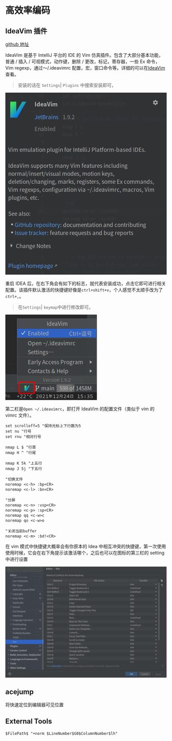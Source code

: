 # 高效率编码

## IdeaVim 插件

[github 地址](https://github.com/JetBrains/ideavim)

IdeaVim 是基于 IntelliJ 平台的 IDE 的 Vim 仿真插件。包含了大部分基本功能，普通 / 插入 / 可视模式，动作键，删除 / 更改，标记，寄存器，一些 Ex 命令，Vim regexp，通过〜/.ideavimrc 配置，宏，窗口命令等。详细的可以在[IdeaVim](https://github.com/JetBrains/ideavim)查看。

> 安装的话在 `Settings`| `Plugins` 中搜索安装即可，

![ideavim](media/idea/ideavim.png)

重启 IDEA 后，在右下角会有如下的标志，就代表安装成功，点击它即可进行相关配置。该插件默认激活的快捷键好像是`ctrl+shift+v`，个人感觉不太顺手改为了`ctrl+,`。

> 在`Settings`| `keymap`中进行修改即可。

![image_2021-12-24-15-35-22](media/idea/image_2021-12-24-15-35-22.png)

第二栏是`Open ~/.ideavimrc`，即打开 IdeaVim 的配置文件（类似于 vim 的 vimrc 文件）。

```
set scrolloff=5 "保持光标上下行数为5
set nu "行号
set rnu "相对行号

nmap L $ "行首
nmap H ^ "行尾

nmap K 5k "上五行
nmap J 5j "下五行

"切换文件
noremap <c-h> :bp<CR>
noremap <c-l> :bn<CR>

"分屏
noremap <c-n> :vsp<CR>
noremap <c-p> :sp<CR>
noremap qq <c-w>c
noremap qo <c-w>o

"关闭当前buffer
noremap <c-m> :bd!<CR>
```

在 vim 模式中快捷键大概率会有你原本的 Idea 中相互冲突的快捷键，第一次使用使用时候，它会在右下角提示该激活哪个，之后也可以在图标的第三栏的 setting 中进行设置

![ideavimsetting](media/idea/ideavimsetting.png)

## acejump

将快速定位到编辑器可见位置

## External Tools

```
$FilePath$ "+norm $LineNumber$G0$ColumnNumber$lh"
```
